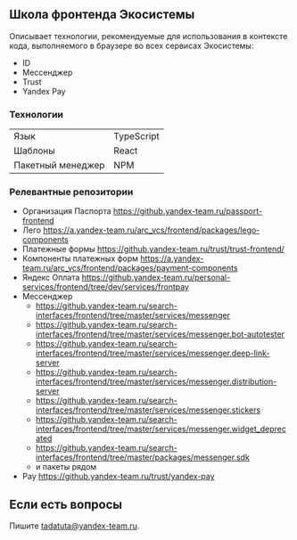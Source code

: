 ## Школа фронтенда Экосистемы

Описывает технологии, рекомендуемые для использования в контексте кода, выполняемого в браузере во всех сервисах Экосистемы:
* ID
* Мессенджер
* Trust
* Yandex Pay

### Технологии

|||
| -------- | ------ |
| Язык | TypeScript |
| Шаблоны | React |
| Пакетный менеджер | NPM ||

### Релевантные репозитории
* Организация Паспорта https://github.yandex-team.ru/passport-frontend
* Лего https://a.yandex-team.ru/arc_vcs/frontend/packages/lego-components
* Платежные формы https://github.yandex-team.ru/trust/trust-frontend/
* Компоненты платежных форм https://a.yandex-team.ru/arc_vcs/frontend/packages/payment-components
* Яндекс Оплата https://github.yandex-team.ru/personal-services/frontend/tree/dev/services/frontpay
* Мессенджер
    - https://github.yandex-team.ru/search-interfaces/frontend/tree/master/services/messenger
    - https://github.yandex-team.ru/search-interfaces/frontend/tree/master/services/messenger.bot-autotester
    - https://github.yandex-team.ru/search-interfaces/frontend/tree/master/services/messenger.deep-link-server
    - https://github.yandex-team.ru/search-interfaces/frontend/tree/master/services/messenger.distribution-server
    - https://github.yandex-team.ru/search-interfaces/frontend/tree/master/services/messenger.stickers
    - https://github.yandex-team.ru/search-interfaces/frontend/tree/master/services/messenger.widget_deprecated
    - https://github.yandex-team.ru/search-interfaces/frontend/tree/master/packages/messenger.sdk
    - и пакеты рядом
* Pay https://github.yandex-team.ru/trust/yandex-pay

## Если есть вопросы

Пишите tadatuta@yandex-team.ru.
